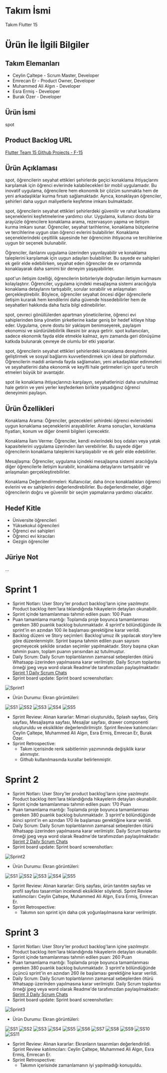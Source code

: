# Takım İsmi
Takım Flutter 15

# Ürün İle İlgili Bilgiler
## Takım Elemanları
- Ceylin Çaltepe - Scrum Master, Developer
- Emrecan Er - Product Owner, Developer
- Muhammed Ali Algın - Developer
- Esra Ermiş - Developer
- Burak Özer - Developer

## Ürün İsmi
spot

## Product Backlog URL
[Flutter Team 15 Github Projects - F-15](https://github.com/users/CeylinC/projects/2/views/3)

## Ürün Açıklaması
spot, öğrencilerin seyahat ettikleri şehirlerde geçici konaklama ihtiyaçlarını karşılamak için öğrenci evlerinde kalabilecekleri bir mobil uygulamadır. Bu inovatif uygulama, öğrencilere hem ekonomik bir çözüm sunmakta hem de yeni arkadaşlıklar kurma fırsatı sağlamaktadır. Ayrıca, konaklayan öğrenciler, şehirleri daha uygun maliyetlerle keşfetme imkanı bulmaktadır.

spot, öğrencilerin seyahat ettikleri şehirlerdeki güvenilir ve rahat konaklama seçeneklerini keşfetmelerine yardımcı olur. Uygulama, kullanıcı dostu bir arayüzle öğrencilere konaklama arama, rezervasyon yapma ve iletişim kurma imkanı sunar. Öğrenciler, seyahat tarihlerine, konaklama bütçelerine ve tercihlerine uygun olan öğrenci evlerini bulabilirler. Konaklama seçeneklerindeki çeşitlilik sayesinde her öğrencinin ihtiyacına ve tercihlerine uygun bir seçenek bulunabilir.

Öğrenciler, ilanlarını uygulama üzerinden yayınlayabilir ve konaklama taleplerini karşılamak için uygun adayları bulabilirler. Bu sayede ev sahipleri ek gelir elde edebilirken, seyahat eden öğrenciler de ev ortamında konaklayarak daha samimi bir deneyim yaşayabilirler.

spot'un iletişim özelliği, öğrencilerin birbirleriyle doğrudan iletişim kurmasını kolaylaştırır. Öğrenciler, uygulama içindeki mesajlaşma sistemi aracılığıyla konaklama detaylarını tartışabilir, sorular sorabilir ve anlaşmaları gerçekleştirebilir. Böylece, öğrenciler seyahat öncesi diğer öğrencilerle iletişim kurarak hem kendilerini daha güvende hissedebilirler hem de seyahatleri hakkında daha fazla bilgi edinebilirler.

spot, çevreci gönüllülerden apartman yöneticilerine, öğrenci evi sahiplerinden bina yönetim şirketlerine kadar geniş bir hedef kitleye hitap eder. Uygulama, çevre dostu bir yaklaşım benimseyerek, paylaşım ekonomisi ve sürdürülebilirlik ilkesini bir araya getirir. spot kullanıcıları, sadece ekonomik fayda elde etmekle kalmaz, aynı zamanda geri dönüşüme katkıda bulunarak çevreye de olumlu bir etki yaparlar.

spot, öğrencilerin seyahat ettikleri şehirlerdeki konaklama deneyimini geliştirmek ve sosyal bağlarını kuvvetlendirmek için ideal bir platformdur. Öğrencilerin maddi anlamda fayda sağlamaları, yeni arkadaşlıklar edinmeleri ve seyahatlerini daha ekonomik ve keyifli hale getirmeleri için spot'u tercih etmeleri büyük bir avantajdır.

spot ile konaklama ihtiyaçlarınızı karşılayın, seyahatlerinizi daha unutulmaz hale getirin ve yeni yerler keşfederken birlikte yaşadığınız öğrenci deneyimini paylaşın.


## Ürün Özellikleri
Konaklama Arama: Öğrenciler, gezecekleri şehirdeki öğrenci evlerindeki uygun konaklama seçeneklerini arayabilirler. Arama sonuçları, konaklama fiyatları, konum ve diğer önemli bilgileri içerecektir.

Konaklama İlanı Verme: Öğrenciler, kendi evlerindeki boş odaları veya yatak kapasitelerini uygulama üzerinden ilan verebilirler. Bu sayede diğer öğrencilerin konaklama taleplerini karşılayabilir ve ek gelir elde edebilirler.

Mesajlaşma: Öğrenciler, uygulama içindeki mesajlaşma sistemi aracılığıyla diğer öğrencilerle iletişim kurabilir, konaklama detaylarını tartışabilir ve anlaşmaları gerçekleştirebilirler.

Konaklama Değerlendirmeleri: Kullanıcılar, daha önce konakladıkları öğrenci evlerini ve ev sahiplerini değerlendirebilirler. Bu değerlendirmeler, diğer öğrencilerin doğru ve güvenilir bir seçim yapmalarına yardımcı olacaktır.

## Hedef Kitle
- Üniversite öğrencileri
- Yüksekokul öğrencileri
- Öğrenci evi sahipleri
- Öğrenci evi kiracıları
- Gezgin öğrenciler

## Jüriye Not
...

# Sprint 1
- Sprint Notları: User Story'ler product backlog'ların içine yazılmıştır. Product backlog item'lara tıklandığında hikayelerin detayları okunabilir.
- Sprint içinde tamamlanması tahmin edilen puan: 100 Puan
- Puan tamamlama mantığı: Toplamda proje boyunca tamamlanması gereken 380 puanlık backlog bulunmaktadır. 4 sprint'e bölündüğünde ilk sprint'in en azından 100 ile başlaması gerektiğine karar verildi.
- Backlog düzeni ve Story seçimleri: Backlog'umuz ilk yapılacak story'lere göre düzenlenmiştir. Sprint başına tahmin edilen puan sayısını geçmeyecek şekilde sıradan seçimler yapılmaktadır. Story başına çıkan tahmin puanı, toplam puanın yarısından az tutulmuştur.
- Daily Scrum: Daily Scrum toplantılarının zamansal sebeplerden ötürü Whatsapp üzerinden yapılmasına karar verilmiştir. Daily Scrum toplantısı örneği jpeg veya word olarak Readme'de tarafımızdan paylaşılmaktadır: [Sprint 1 Daily Scrum Chats](https://docs.google.com/document/d/1u2HC_Dpj-1vdcrbBbtsGuJPr3pfslKYQFKPswMqRPsA/edit?usp=sharing)
- Sprint board update: Sprint board screenshotları:

![Sprint1](https://drive.google.com/uc?export=view&id=1usBH5YEcs5Y9pr1tHi5c7ogRNMMBcttr)

- Ürün Durumu: Ekran görüntüleri:
  
![SS1](https://drive.google.com/uc?export=view&id=1AKwJzojBeBunJQu2cuK8rkodR6O4W33n)
![SS2](https://drive.google.com/uc?export=view&id=1819Uw2Z19aRTGN0Ia_IjphAlfPI83aTp)
![SS3](https://drive.google.com/uc?export=view&id=1_Yb9i_KBW5HG1_3dj7q_qbGex_C74Jt7)
![SS4](https://drive.google.com/uc?export=view&id=1XXN6SVlCtlz90b8feHwdQmmTq8O03v3k)
![SS5](https://drive.google.com/uc?export=view&id=1Fkcz3Da8GQ-MQ4XhPLjphDMldXtNY5ui)

- Sprint Review: Alınan kararlar: Mimari oluşturuldu, Splash sayfası, Giriş sayfası, Mesajlaşma sayfası, Mesajlar sayfası, drawer componenti oluşturuldu ve eksiklikler değerlendirilmiştir. Sprint Review katılımcıları: Ceylin Çaltepe, Muhammed Ali Algın, Esra Ermiş, Emrecan Er, Burak Özer.
- Sprint Retrospective:
  - Takım içerisinde renk sabitlerinin yazımınında değişiklik karar alınmıştır.
  - Github kullanılmasında kurallar belirlenmiştir.

# Sprint 2
- Sprint Notları: User Story'ler product backlog'ların içine yazılmıştır. Product backlog item'lara tıklandığında hikayelerin detayları okunabilir.
- Sprint içinde tamamlanması tahmin edilen puan: 170 Puan
- Puan tamamlama mantığı: Toplamda proje boyunca tamamlanması gereken 380 puanlık backlog bulunmaktadır. 3 sprint'e bölündüğünde ikinci sprint'in en azından 170 ile başlaması gerektiğine karar verildi.
- Daily Scrum: Daily Scrum toplantılarının zamansal sebeplerden ötürü Whatsapp üzerinden yapılmasına karar verilmiştir. Daily Scrum toplantısı örneği jpeg veya word olarak Readme'de tarafımızdan paylaşılmaktadır: [Sprint 2 Daily Scrum Chats](https://docs.google.com/document/d/13itiubY7r_SzeLQAMGxvPf9bSdks461xykN2Wy1xzsE/edit?usp=sharing)
- Sprint board update: Sprint board screenshotları:

![Sprint2](https://drive.google.com/uc?export=view&id=1wx_SrJfqOyP6m6Wu53OhfGEGykot8DgV)

- Ürün Durumu: Ekran görüntüleri:
  
![SS1](https://drive.google.com/uc?export=view&id=1JKh1Xlgk9FWJEGDL9sXF8h1nF0nHYB2q)
![SS2](https://drive.google.com/uc?export=view&id=1Xgm6JffwLSNQS3ZFHge00akh4uJ_POIK)
![SS3](https://drive.google.com/uc?export=view&id=1iaq2-cybR1LAQk8KmuxKj5lN-j5vPSfK)
![SS4](https://drive.google.com/uc?export=view&id=1IxqXLcQ_0pmcUBmBpboWUvIT3BW3YUWT)
![SS5](https://drive.google.com/uc?export=view&id=196clRKIS28_wHGkuQkuAb1-umbMmrzOy)

- Sprint Review: Alınan kararlar: Giriş sayfası, ürün tanıtıtm sayfası ve profil sayfası tasarımları incelendi eksiklikler söylendi. Sprint Review katılımcıları: Ceylin Çaltepe, Muhammed Ali Algın, Esra Ermiş, Emrecan Er.
- Sprint Retrospective:
  - Takımın son sprint için daha çok yoğunlaşılmasına karar verilmiştir.

# Sprint 3
- Sprint Notları: User Story'ler product backlog'ların içine yazılmıştır. Product backlog item'lara tıklandığında hikayelerin detayları okunabilir.
- Sprint içinde tamamlanması tahmin edilen puan: 260 Puan
- Puan tamamlama mantığı: Toplamda proje boyunca tamamlanması gereken 380 puanlık backlog bulunmaktadır. 3 sprint'e bölündüğünde üçüncü sprint'in en azından 260 ile başlaması gerektiğine karar verildi.
- Daily Scrum: Daily Scrum toplantılarının zamansal sebeplerden ötürü Whatsapp üzerinden yapılmasına karar verilmiştir. Daily Scrum toplantısı örneği jpeg veya word olarak Readme'de tarafımızdan paylaşılmaktadır: [Sprint 3 Daily Scrum Chats](https://docs.google.com/document/d/1qxAMlXz-9N0QF3qac_qPCcDCRl2iYPhZ86h4zDbiwco/edit?usp=drive_link)
- Sprint board update: Sprint board screenshotları:

![Sprint3](https://drive.google.com/uc?export=view&id=1SvU7MioilcZ8q-W7lUIiHk7jz74DQtDR)

- Ürün Durumu: Ekran görüntüleri:
  
![SS1](https://github.com/CeylinC/F-15/assets/93523446/b6db22bf-478b-4864-b532-668aabbc78d9)
![SS2](https://github.com/CeylinC/F-15/assets/93523446/1ee2f098-5163-450d-8c89-cac532aaa116)
![SS3](https://github.com/CeylinC/F-15/assets/93523446/f2e3fd1e-8969-4d85-846c-4f4f8ac9aeb8)
![SS4](https://github.com/CeylinC/F-15/assets/93523446/c00db13f-2ac0-4629-8f31-a07ff019c6b4)
![SS5](https://github.com/CeylinC/F-15/assets/93523446/169bc8df-da42-4aca-b12c-30111d6026e2)
![SS6](https://github.com/CeylinC/F-15/assets/93523446/189ed392-bc05-4fe5-a3f6-ff050737bd45)
![SS7](https://github.com/CeylinC/F-15/assets/93523446/51a32645-6825-49d5-a27e-6ce608df87a8)
![SS8](https://github.com/CeylinC/F-15/assets/93523446/1e40b5f3-b958-4a7c-9878-1149dcae853e)
![SS9](https://github.com/CeylinC/F-15/assets/93523446/f152ff41-b045-48e8-9671-7863c9e63285)
![SS10](https://github.com/CeylinC/F-15/assets/93523446/6e934cbb-894e-4107-8cdc-62ce48bfe172)
![SS11](https://github.com/CeylinC/F-15/assets/93523446/8b56f989-bc5d-4b90-a979-db4d67446d43)



- Sprint Review: Alınan kararlar: Ekranların tasarımları değerlendirildi. Sprint Review katılımcıları: Ceylin Çaltepe, Muhammed Ali Algın, Esra Ermiş, Emrecan Er.
- Sprint Retrospective:
  - Takımın içerisinde zamanlamanın iyi yapılmadığı konuşuldu.
